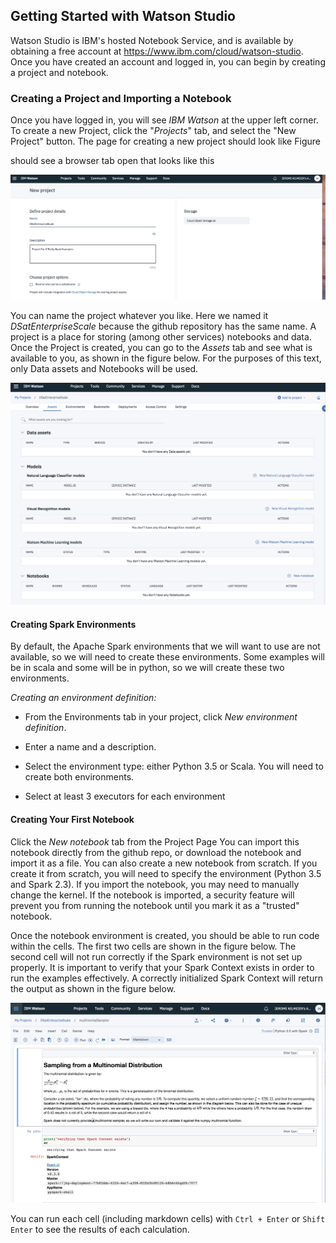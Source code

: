 ## Getting Started with Watson Studio

Watson Studio is IBM's hosted Notebook Service, and is available by obtaining a free account at https://www.ibm.com/cloud/watson-studio.  Once you have created an account and logged in, you can begin by creating a project and notebook.

### Creating a Project and Importing a Notebook

Once you have logged in, you will see *IBM Watson* at the upper left corner.  To create a new Project, click the "*Projects*" tab, and select the "New Project" button.  The page for creating a new project should look like Figure 

should see a browser tab open that looks like this

![ch2NewProjectPage](images/ch2NewProjectPage.png)

You can name the project whatever you like.  Here we named it *DSatEnterpriseScale* because the github repository has the same name.  A project is a place for storing (among other services) notebooks and data.  Once the Project is created, you can go to the *Assets* tab and see what is available to you, as shown in the figure below.  For the purposes of this text, only Data assets and Notebooks will be used. 

![ch2AssetsPage](images/ch2AssetsPage.png)


#### Creating Spark Environments

By default, the Apache Spark environments that we will want to use are not available, so we will need to create these environments.  Some examples will be in scala and some will be in python, so we will create these two environments. 

*Creating an environment definition:*
* From the Environments tab in your project, click _New environment definition_.

* Enter a name and a description.  

* Select the environment type:  either Python 3.5 or Scala.  You will need to create both environments.

* Select at least 3 executors for each environment


#### Creating Your First Notebook

Click the *New notebook* tab from the Project Page  You can import this notebook directly from the github repo, or download the notebook and import it as a file.  You can also create a new notebook from scratch.  If you create it from scratch, you will need to specify the environment (Python 3.5 and Spark 2.3).  If you import the notebook, you may need to manually change the kernel.  If the notebook is imported, a security feature will prevent you from running the notebook until you mark it as a "trusted" notebook.

Once the notebook environment is created, you should be able to run code within the cells.  The first two cells are shown in the figure below.  The second cell will not run correctly if the Spark environment is not set up properly.  It is important to verify that your Spark Context exists in order to run the examples effectively.  A correctly initialized Spark Context will return the output as shown in the figure below.

![ch2WatwonMultinomialFirstTwoCells](images/ch2WatsonMultinomialFirstTwoCells.png)

You can run each cell (including markdown cells) with `Ctrl + Enter` or `Shift Enter` to see the results of each calculation.  





